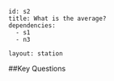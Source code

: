 ````
id: s2
title: What is the average?
dependencies:
  - s1
  - n3

layout: station
````
##Key Questions